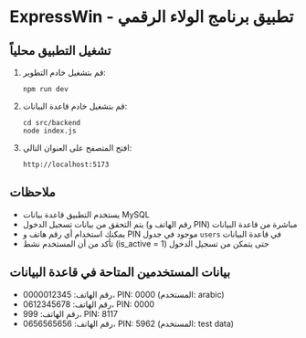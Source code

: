 # ExpressWin - تطبيق برنامج الولاء الرقمي

## تشغيل التطبيق محلياً

1. قم بتشغيل خادم التطوير:
   ```
   npm run dev
   ```

2. قم بتشغيل خادم قاعدة البيانات:
   ```
   cd src/backend
   node index.js
   ```

3. افتح المتصفح على العنوان التالي:
   ```
   http://localhost:5173
   ```

## ملاحظات

- يستخدم التطبيق قاعدة بيانات MySQL
- يتم التحقق من بيانات تسجيل الدخول (رقم الهاتف و PIN) مباشرة من قاعدة البيانات
- يمكنك استخدام أي رقم هاتف و PIN موجود في جدول `users` في قاعدة البيانات
- تأكد من أن المستخدم نشط (is_active = 1) حتى يتمكن من تسجيل الدخول

## بيانات المستخدمين المتاحة في قاعدة البيانات

- رقم الهاتف: 0000012345، PIN: 0000 (المستخدم: arabic)
- رقم الهاتف: 0612345678، PIN: 0000
- رقم الهاتف: 999، PIN: 8117
- رقم الهاتف: 0656565656، PIN: 5962 (المستخدم: test data)
